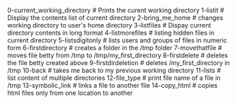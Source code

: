 0-current_working_directory # Prints the curent working directory
1-listit # Display the contents list of current directory
2-bring_me_home # changes working directory to user's home directory
3-listfiles # Dispay current directory contents in long format
4-listmorefiles # listing hidden files in current directory
5-listsdigitonly # lists users and groups of files in numeric form
6-firstdirectory # creates a folder in the /tmp folder
7-movethatfile # moves file betty from /tmp to /tmp/my_first_directory
8-firstdelete # deletes the file betty created above
9-firstdirdeletion # deletes /my_first_directory in /tmp
10-back # takes me back to my previous working directory
11-lists # list content of multiple directories
12-file_type # print file name of a file in /tmp
13-symbolic_link # links a file to another file
14-copy_html # copies html files only from one location to another  
